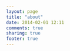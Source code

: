 ```yaml
---
layout: page
title: "about"
date: 2014-02-01 12:11
comments: true
sharing: true
footer: true
---
```

